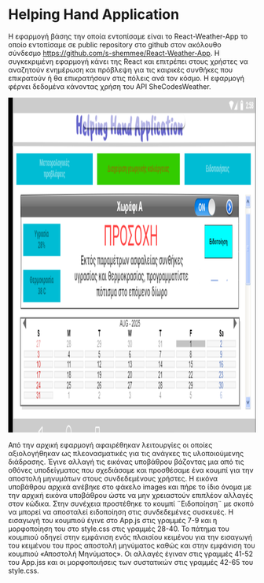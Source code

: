 # Helping Hand Application
Η εφαρμογή βάσης την οποία εντοπίσαμε είναι το React-Weather-App το οποίο εντοπίσαμε σε public repository στο github στον ακόλουθο σύνδεσμο https://github.com/s-shemmee/React-Weather-App. Η συγκεκριμένη εφαρμογή κάνει της React και επιτρέπει στους χρήστες να αναζητούν ενημέρωση και πρόβλεψη για τις καιρικές συνθήκες που επικρατούν ή θα επικρατήσουν στις πόλεις ανά τον κόσμο. Η εφαρμογή φέρνει δεδομένα κάνοντας χρήση του API SheCodesWeather.

<img src="images/background3.PNG" alt="Εικόνα" width="1000" height="680">

Από την αρχική εφαρμογή αφαιρέθηκαν λειτουργίες οι οποίες αξιολογήθηκαν ως πλεονασματικές για τις ανάγκες τις υλοποιούμενης διάδρασης.  Έγινε αλλαγή τις εικόνας υποβάθρου βάζοντας μια από τις οθόνες υποδείγματος που σχεδιάσαμε και προσθέσαμε ένα κουμπί για την αποστολή μηνυμάτων στους συνδεδεμένους χρήστες.
Η εικόνα υποβάθρου αρχικά ανέβηκε στο φάκελο images και πήρε το ίδιο όνομα με την αρχική εικόνα υποβάθρου ώστε να μην χρειαστούν επιπλέον αλλαγές στον κώδικα.
Στην συνέχεια προστέθηκε το κουμπί ¨Ειδοποίηση¨ με σκοπό να μπορεί να αποσταλεί ειδοποίηση στις συνδεδεμένες συσκευές. Η εισαγωγή του κουμπιού έγινε στο App.js στις γραμμές 7-9 και η μορφοποίηση του στο style.css στις γραμμές 28-40.
Το πάτημα του κουμπιού οδηγεί στην εμφάνιση ενός πλαισίου κειμένου για την εισαγωγή του κειμένου του προς αποστολή μηνύματος καθώς και στην εμφάνιση του κουμπιού «Αποστολή Μηνύματος». Οι αλλαγές έγιναν στις γραμμές 41-52 του App.jss και οι μορφοποιήσεις των συστατικών στις γραμμές 42-65 του style.css.
